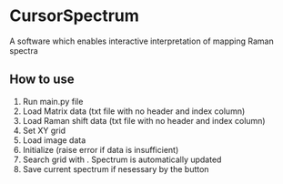 # CursorSpectrum
A software which enables interactive interpretation of mapping Raman spectra
## How to use
1. Run main.py file
2. Load Matrix data (txt file with no header and index column)
3. Load Raman shift data (txt file with no header and index column)
4. Set XY grid
5. Load image data
6. Initialize (raise error if data is insufficient)
7. Search grid with <B1-Motion>. Spectrum is automatically updated
8. Save current spectrum if nesessary by the button
  
